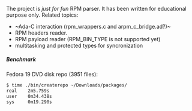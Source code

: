 The project is *just for fun* RPM parser. It has been written for educational purpose only. 
Related topics:
- ~Ada-C interaction (rpm_wrappers.c and arpm_c_bridge.ad?)~
- RPM headers reader. 
- RPM payload reader (RPM_BIN_TYPE is not supported yet)
- multitasking and protected types for syncronization 

##### Benchmark
Fedora 19 DVD disk repo (3951 files):
 ```bash
$ time ./bin/createrepo ~/Downloads/packages/ 
 real    2m5.759s
 user    0m34.438s
 sys     0m19.290s
 ```

